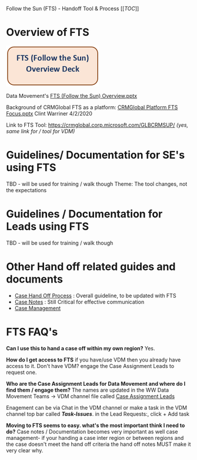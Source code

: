 Follow the Sun (FTS) - Handoff Tool & Process
[[_TOC_]]



# Overview of FTS

[![image.png](/.attachments/image-3889c768-e052-4ad8-b7bf-a13fbc508ff4.png)](/.attachments/FTS%20(Follow%20the%20Sun)%20Overview-38f63ade-0548-439f-83e1-64c9e130436d.pptx)

Data Movement's [FTS (Follow the Sun) Overview.pptx](/.attachments/FTS%20(Follow%20the%20Sun)%20Overview-38f63ade-0548-439f-83e1-64c9e130436d.pptx)

Background of CRMGlobal FTS as a platform: [CRMGlobal Platform FTS Focus.pptx](/.attachments/CRMGlobal%20Platform%20FTS%20Focus-7d6d8575-4d65-4fd3-8cdc-087c6592047d.pptx) Clint Warriner 4/2/2020



Link to FTS Tool: 
https://crmglobal.corp.microsoft.com/GLBCRMSUP/
_(yes, same link for / tool for VDM)_ 

# Guidelines/ Documentation for SE's using FTS

TBD - will be used for training / walk though 
Theme: 
The tool changes, not the expectations 
# Guidelines / Documentation for Leads using FTS

TBD - will be used for training / walk though 

# Other Hand off related guides and documents
- [Case Hand Off Process](https://dev.azure.com/Supportability/Big%20Data/_wiki/wikis/Big-Data.wiki/306262/Case-Handoff-Process) : Overall guideline, to be updated with FTS 
- [Case Notes](https://dev.azure.com/Supportability/Big%20Data/_wiki/wikis/Big-Data.wiki/289631/Case-Notes) : Still Critical for effective communication 
- [Case Management](https://dev.azure.com/Supportability/Big%20Data/_wiki/wikis/Big-Data.wiki/289629/Case-Management)

# FTS FAQ's
**Can I use this to hand a case off within my own region?** 
Yes. 

**How do I get access to FTS** 
if you have/use VDM then you already have access to it. 
Don't have VDM? engage the Case Assignment Leads to request one.


**Who are the Case Assignment Leads for Data Movement and where do I find them / engage them?**
The names are updated in the WW Data Movement Teams -> VDM channel file called [Case Assignment Leads](https://microsofteur.sharepoint.com/:x:/t/WWDataMovement/EdlJ69AUILVBij1KpuH35X4Ba3NPuaL_pJSPpNj3z_HO5A?e=Pwnivy) 

Enagement can be via Chat in the VDM channel or make a task in the VDM channel top bar called **_**Task-Issues**_**. in the Lead Requests:, click + Add task

**Moving to FTS seems to easy. what's the most important think I need to do?**
Case notes / Documentation becomes very important as well case management- if your handing a case inter region or between regions and the case doesn't meet the hand off criteria the hand off notes MUST make it very clear why. 